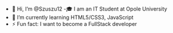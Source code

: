 - 👋 Hi, I’m @Szuszu12
-🎓 I am an IT Student at Opole University
- 🌱 I’m currently learning HTML5/CSS3, JavaScript
- ⚡ Fun fact: I want to become a FullStack developer

<!---
Szuszu12/Szuszu12 is a ✨ special ✨ repository because its `README.md` (this file) appears on your GitHub profile.
You can click the Preview link to take a look at your changes.
--->
